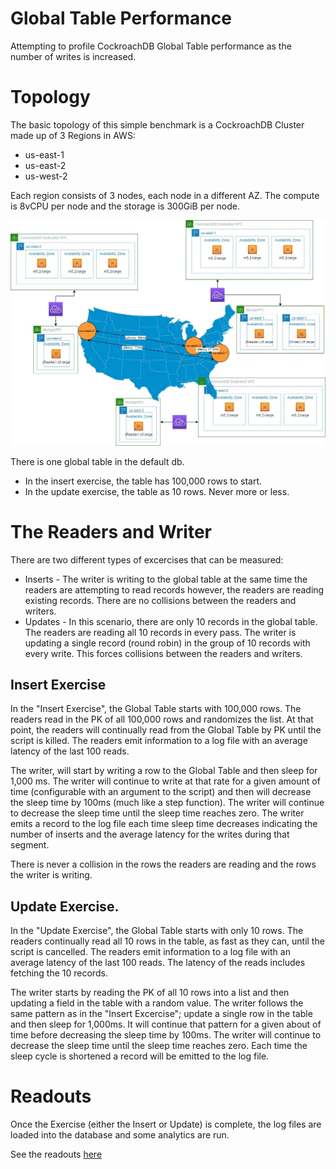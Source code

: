 # Global Table Performance
Attempting to profile CockroachDB Global Table performance as the number of writes is increased.


# Topology
The basic topology of this simple benchmark is a CockroachDB Cluster made up of 3 Regions in AWS:
- us-east-1
- us-east-2
- us-west-2

Each region consists of 3 nodes, each node in a different AZ.  The compute is 8vCPU per node and the storage is 300GiB per node.

![Topology Graph](jpg/Global-Table-Performance-Topology.jpg)

There is one global table in the default db.  
- In the insert exercise, the table has 100,000 rows to start.  
- In the update exercise, the table as 10 rows.  Never more or less.

# The Readers and Writer
There are two different types of excercises that can be measured:
- Inserts - The writer is writing to the global table at the same time the readers are attempting to read records however, the readers are reading existing records.  There are no collisions between the readers and writers.
- Updates - In this scenario, there are only 10 records in the global table.  The readers are reading all 10 records in every pass.  The writer is updating a single record (round robin) in the group of 10 records with every write.  This forces collisions between the readers and writers.

## Insert Exercise
In the "Insert Exercise", the Global Table starts with 100,000 rows.  The readers read in the PK of all 100,000 rows and randomizes the list.  At that point, the readers will continually read from the Global Table by PK until the script is killed.  The readers emit information to a log file with an average latency of the last 100 reads.

The writer, will start by writing a row to the Global Table and then sleep for 1,000 ms.  The writer will continue to write at that rate for a given amount of time (configurable with an argument to the script) and then will decrease the sleep time by 100ms (much like a step function).  The writer will continue to decrease the sleep time until the sleep time reaches zero.  The writer emits a record to the log file each time sleep time decreases indicating the number of inserts and the average latency for the writes during that segment.

There is never a collision in the rows the readers are reading and the rows the writer is writing.

## Update Exercise.
In the "Update Exercise", the Global Table starts with only 10 rows.  The readers continually read all 10 rows in the table, as fast as they can, until the script is cancelled.  The readers emit information to a log file with an average latency of the last 100 reads.   The latency of the reads includes fetching the 10 records. 

The writer starts by reading the PK of all 10 rows into a list and then updating a field in the table with a random value.  The writer follows the same pattern as in the "Insert Excercise"; update a single row in the table and then sleep for 1,000ms.  It will continue that pattern for a given about of time before decreasing the sleep time by 100ms.  The writer will continue to decrease the sleep time until the sleep time reaches zero.  Each time the sleep cycle is shortened a record will be emitted to the log file.

# Readouts
Once the Exercise (either the Insert or Update) is complete, the log files are loaded into the database and some analytics are run.

See the readouts [here](results_readout.md)
